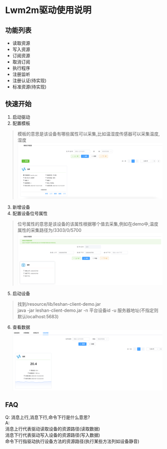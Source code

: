 # Lwm2m驱动使用说明

## 功能列表

- 读取资源
- 写入资源
- 订阅资源
- 取消订阅
- 执行程序
- 注册监听
- 注册认证(待实现)
- 标准资源(待实现)

## 快速开始

1. 启动驱动
2. 配置模板

> 模板的意思是该设备有哪些属性可以采集,比如温湿度传感器可以采集温度,湿度
![配置模板](./images/img.png)

3. 新增设备
4. 配置设备位号属性

> 位号属性的意思是该设备的该属性根据哪个值去采集,例如在demo中,温度属性的采集路径为/3303/0/5700
![配置位号](./images/img_1.png)

5. 启动设备

> 找到/resource/lib/leshan-client-demo.jar  
> java -jar leshan-client-demo.jar -n 平台设备id -u 服务器地址(不指定则默认localhost:5683)

6. 查看数据
   ![查看数据](./images/img_2.png)

## FAQ

Q: 消息上行,消息下行,命令下行是什么意思?  
A:  
消息上行代表驱动读取设备的资源路径(读取数据)  
消息下行代表驱动写入设备的资源路径(写入数据)  
命令下行指驱动执行设备方法的资源路径(执行某些方法列如设备静音)


